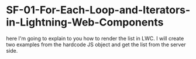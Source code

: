 # SF-01-For-Each-Loop-and-Iterators-in-Lightning-Web-Components
here I'm going to explain to you how to render the list in LWC. I will create two examples from the hardcode JS object and get the list from the server side. 
